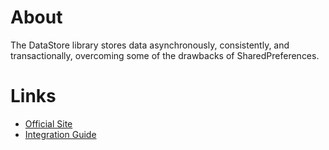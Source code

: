 # About

The DataStore library stores data asynchronously, consistently, and transactionally, overcoming some of the drawbacks of SharedPreferences. 

# Links

- [Official Site](https://developer.android.com/kotlin/multiplatform/datastore)
- [Integration Guide](https://developer.android.com/kotlin/multiplatform/datastore#creating-datastore)
